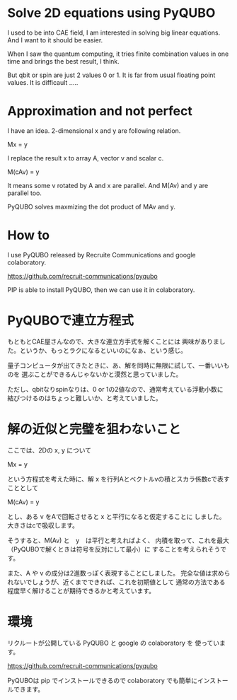 # Solve 2D equations using PyQUBO
I used to be into CAE field, I am interested in solving big linear equations.
And I want to it should be easier.

When I saw the quantum computing, it tries finite combination values in one time
and brings the best result, I think.

But qbit or spin are just 2 values 0 or 1. It is far from
usual floating point values. It is difficault .....

# Approximation and not perfect
I have an idea. 2-dimensional x and y are following relation.

Mx = y

I replace the result x to array A, vector v and scalar c.

M(cAv) = y

It means some v rotated by A and x are parallel. And 
M(Av) and y are parallel too.

PyQUBO solves maxmizing the dot product of MAv and y.

# How to
I use PyQUBO released by Recruite Communications and google colaboratory.

https://github.com/recruit-communications/pyqubo

PIP is able to install PyQUBO, then we can use it in colaboratory. 

# PyQUBOで連立方程式
もともとCAE屋さんなので、大きな連立方手式を解くことには
興味がありました。というか、もっとラクになるといいのになぁ、という感じ。

量子コンピュータが出てきたときに、あ、解を同時に無限に試して、一番いいものを
選ぶことができるんじゃないかと漠然と思っていました。

ただし、qbitなりspinなりは、0 or 1の2値なので、通常考えている浮動小数に
結びつけるのはちょっと難しいか、と考えていました。

# 解の近似と完璧を狙わないこと
ここでは、2Dの x, y について

Mx = y

という方程式を考えた時に、解 x を行列Aとベクトルvの積とスカラ係数cで表すこととして

M(cAv) = y

とし、ある v をAで回転させると x と平行になると仮定することに
しました。大きさはcで吸収します。

そうすると、M(Av) と　y　は平行と考えればよく、
内積を取って、これを最大（PyQUBOで解くときは符号を反対にして最小）に
することを考えられそうです。

また、A や v の成分は2進数っぽく表現することにしました。
完全な値は求められないでしょうが、近くまでできれば、これを初期値として
通常の方法である程度早く解けることが期待できるかと考えています。

# 環境
リクルートが公開している PyQUBO と google の colaboratory を
使っています。

https://github.com/recruit-communications/pyqubo

PyQUBOは pip でインストールできるので colaboratory でも簡単にインストールできます。
